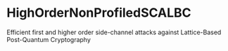 # HighOrderNonProfiledSCALBC
Efficient first and higher order side-channel attacks against Lattice-Based Post-Quantum Cryptography 
